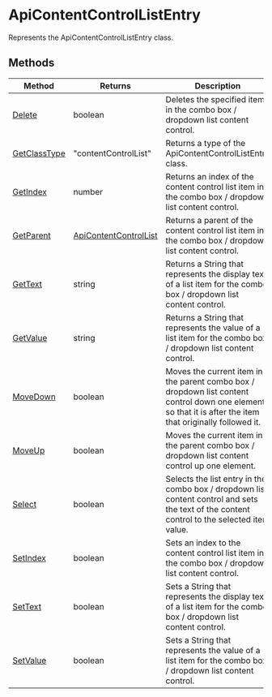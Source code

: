 # ApiContentControlListEntry

Represents the ApiContentControlListEntry class.


## Methods

| Method | Returns | Description |
| ------ | ------- | ----------- |
| [Delete](./Methods/Delete.md) | boolean | Deletes the specified item in the combo box / dropdown list content control. |
| [GetClassType](./Methods/GetClassType.md) | "contentControlList" | Returns a type of the ApiContentControlListEntry class. |
| [GetIndex](./Methods/GetIndex.md) | number | Returns an index of the content control list item in the combo box / dropdown list content control. |
| [GetParent](./Methods/GetParent.md) | [ApiContentControlList](../ApiContentControlList/ApiContentControlList.md) | Returns a parent of the content control list item in the combo box / dropdown list content control. |
| [GetText](./Methods/GetText.md) | string | Returns a String that represents the display text of a list item for the combo box / dropdown list content control. |
| [GetValue](./Methods/GetValue.md) | string | Returns a String that represents the value of a list item for the combo box / dropdown list content control. |
| [MoveDown](./Methods/MoveDown.md) | boolean | Moves the current item in the parent combo box / dropdown list content control down one element, so that it is after the item that originally followed it. |
| [MoveUp](./Methods/MoveUp.md) | boolean | Moves the current item in the parent combo box / dropdown list content control up one element. |
| [Select](./Methods/Select.md) | boolean | Selects the list entry in the combo box / dropdown list content control and sets the text of the content control to the selected item value. |
| [SetIndex](./Methods/SetIndex.md) | boolean | Sets an index to the content control list item in the combo box / dropdown list content control. |
| [SetText](./Methods/SetText.md) | boolean | Sets a String that represents the display text of a list item for the combo box / dropdown list content control. |
| [SetValue](./Methods/SetValue.md) | boolean | Sets a String that represents the value of a list item for the combo box / dropdown list content control. |
